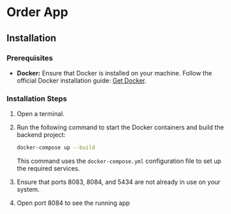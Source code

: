 # Order App

## Installation

### Prerequisites

- **Docker:** Ensure that Docker is installed on your machine. Follow the official Docker installation guide: [Get Docker](https://docs.docker.com/get-docker/).

### Installation Steps

1. Open a terminal.
2. Run the following command to start the Docker containers and build the backend project:

    ```bash
    docker-compose up --build
    ```

   This command uses the `docker-compose.yml` configuration file to set up the required services.
3. Ensure that ports 8083, 8084, and 5434 are not already in use on your system.
4. Open port 8084 to see the running app
